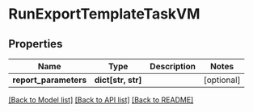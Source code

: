 # RunExportTemplateTaskVM


## Properties
Name | Type | Description | Notes
------------ | ------------- | ------------- | -------------
**report_parameters** | **dict[str, str]** |  | [optional] 

[[Back to Model list]](../README.md#documentation-for-models) [[Back to API list]](../README.md#documentation-for-api-endpoints) [[Back to README]](../README.md)


